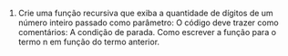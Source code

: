 1. Crie uma função recursiva que exiba a quantidade de dígitos de um número inteiro passado como parâmetro:
O código deve trazer como comentários: A condição de parada.
Como escrever a função para o termo n em função do termo anterior.
